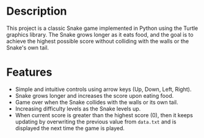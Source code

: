 # Description

This project is a classic Snake game implemented in Python using the Turtle graphics library. The Snake grows longer as it eats food, and the goal is to achieve the highest possible score without colliding with the walls or the Snake's own tail.

# Features

- Simple and intuitive controls using arrow keys (Up, Down, Left, Right).
- Snake grows longer and increases the score upon eating food.
- Game over when the Snake collides with the walls or its own tail.
- Increasing difficulty levels as the Snake levels up.
- When current score is greater than the highest score (0), then it keeps updating by overwriting the previous value from `data.txt` and is displayed the next time the game is played.
